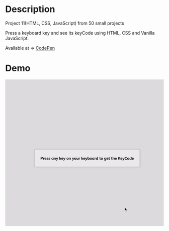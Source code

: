 # Description 

Project 11(HTML, CSS, JavaScript) from 50 small projects

Press a keyboard key and see its keyCode using HTML, CSS and Vanilla JavaScript.

Available at => [CodePen](https://codepen.io/geritooo123/full/eYdQRMq)

# Demo

![demo gif](./example.gif)
